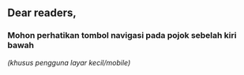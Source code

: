 ## Dear readers,

### Mohon perhatikan tombol navigasi pada pojok sebelah kiri bawah 

*(khusus pengguna layar kecil/mobile)*

